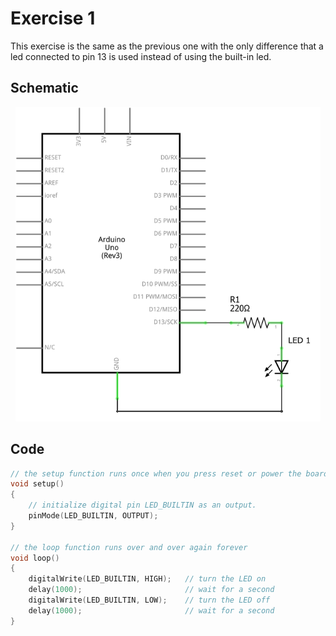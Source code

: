 # Exercise 1

This exercise is the same as the previous one with the only difference that a led connected to pin 13 is used instead of using the built-in led.

## Schematic

<p align="center">
    <img src="./ex01_schem.png" height="503px" alt="Schematic"></img>
</p>

## Code

```c
// the setup function runs once when you press reset or power the board
void setup()
{
    // initialize digital pin LED_BUILTIN as an output.
    pinMode(LED_BUILTIN, OUTPUT);
}

// the loop function runs over and over again forever
void loop()
{
    digitalWrite(LED_BUILTIN, HIGH);   // turn the LED on
    delay(1000);                       // wait for a second
    digitalWrite(LED_BUILTIN, LOW);    // turn the LED off
    delay(1000);                       // wait for a second
}
```
